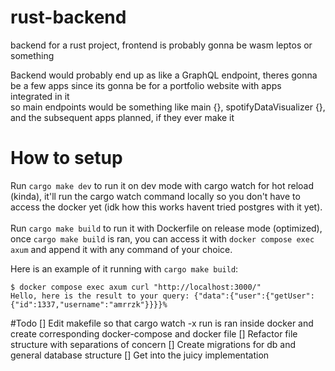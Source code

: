 # rust-backend
backend for a rust project, frontend is probably gonna be wasm leptos or something

Backend would probably end up as like a GraphQL endpoint, theres gonna be a few apps since its gonna be for a portfolio website with apps integrated in it
</br>
so main endpoints would be something like main {}, spotifyDataVisualizer {}, and the subsequent apps planned, if they ever make it


# How to setup
Run `cargo make dev` to run it on dev mode with cargo watch for hot reload (kinda), it'll run the cargo watch command locally so you don't have to access the docker yet (idk how this works havent tried postgres with it yet).
</br></br>
Run `cargo make build` to run it with Dockerfile on release mode (optimized), once `cargo make build` is ran, you can access it with `docker compose exec axum` and append it with any command of your choice.

Here is an example of it running with `cargo make build`:
```
$ docker compose exec axum curl "http://localhost:3000/"                      
Hello, here is the result to your query: {"data":{"user":{"getUser":{"id":1337,"username":"amrrzk"}}}}% 
```

#Todo
[] Edit makefile so that cargo watch -x run is ran inside docker and create corresponding docker-compose and docker file
[] Refactor file structure with separations of concern
[] Create migrations for db and general database structure
[] Get into the juicy implementation